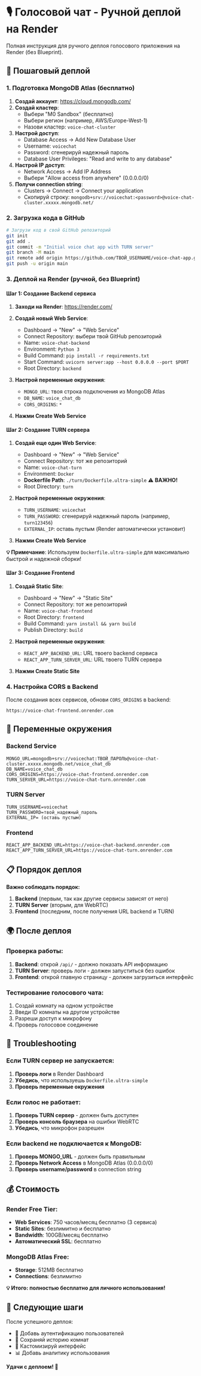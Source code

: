 # 🎙️ Голосовой чат - Ручной деплой на Render

Полная инструкция для ручного деплоя голосового приложения на Render (без Blueprint).

## 🚀 Пошаговый деплой

### 1. Подготовка MongoDB Atlas (бесплатно)

1. **Создай аккаунт**: https://cloud.mongodb.com/
2. **Создай кластер**:
   - Выбери "M0 Sandbox" (бесплатно)
   - Выбери регион (например, AWS/Europe-West-1)
   - Назови кластер: `voice-chat-cluster`
3. **Настрой доступ**:
   - Database Access → Add New Database User
   - Username: `voicechat` 
   - Password: сгенерируй надежный пароль
   - Database User Privileges: "Read and write to any database"
4. **Настрой IP доступ**:
   - Network Access → Add IP Address
   - Выбери "Allow access from anywhere" (0.0.0.0/0)
5. **Получи connection string**:
   - Clusters → Connect → Connect your application
   - Скопируй строку: `mongodb+srv://voicechat:<password>@voice-chat-cluster.xxxxx.mongodb.net/`

### 2. Загрузка кода в GitHub

```bash
# Загрузи код в свой GitHub репозиторий
git init
git add .
git commit -m "Initial voice chat app with TURN server"
git branch -M main
git remote add origin https://github.com/ТВОЙ_USERNAME/voice-chat-app.git
git push -u origin main
```

### 3. Деплой на Render (ручной, без Blueprint)

#### Шаг 1: Создание Backend сервиса

1. **Заходи на Render**: https://render.com/
2. **Создай новый Web Service**:
   - Dashboard → "New" → "Web Service"
   - Connect Repository: выбери твой GitHub репозиторий
   - Name: `voice-chat-backend`
   - Environment: `Python 3`
   - Build Command: `pip install -r requirements.txt`
   - Start Command: `uvicorn server:app --host 0.0.0.0 --port $PORT`
   - Root Directory: `backend`

3. **Настрой переменные окружения**:
   - `MONGO_URL`: твоя строка подключения из MongoDB Atlas
   - `DB_NAME`: `voice_chat_db`
   - `CORS_ORIGINS`: `*`

4. **Нажми Create Web Service**

#### Шаг 2: Создание TURN сервера

1. **Создай еще один Web Service**:
   - Dashboard → "New" → "Web Service"
   - Connect Repository: тот же репозиторий
   - Name: `voice-chat-turn`
   - Environment: `Docker`
   - **Dockerfile Path**: `./turn/Dockerfile.ultra-simple` ⚠️ **ВАЖНО!**
   - Root Directory: `turn`

2. **Настрой переменные окружения**:
   - `TURN_USERNAME`: `voicechat`
   - `TURN_PASSWORD`: сгенерируй надежный пароль (например, `turn123456`)
   - `EXTERNAL_IP`: оставь пустым (Render автоматически установит)

3. **Нажми Create Web Service**

**💡 Примечание**: Используем `Dockerfile.ultra-simple` для максимально быстрой и надежной сборки!

#### Шаг 3: Создание Frontend

1. **Создай Static Site**:
   - Dashboard → "New" → "Static Site"
   - Connect Repository: тот же репозиторий
   - Name: `voice-chat-frontend`
   - Root Directory: `frontend`
   - Build Command: `yarn install && yarn build`
   - Publish Directory: `build`

2. **Настрой переменные окружения**:
   - `REACT_APP_BACKEND_URL`: URL твоего backend сервиса
   - `REACT_APP_TURN_SERVER_URL`: URL твоего TURN сервера

3. **Нажми Create Static Site**

### 4. Настройка CORS в Backend

После создания всех сервисов, обнови `CORS_ORIGINS` в backend:

```
https://voice-chat-frontend.onrender.com
```

## 🔧 Переменные окружения

### Backend Service
```
MONGO_URL=mongodb+srv://voicechat:ТВОЙ_ПАРОЛЬ@voice-chat-cluster.xxxxx.mongodb.net/voice_chat_db
DB_NAME=voice_chat_db
CORS_ORIGINS=https://voice-chat-frontend.onrender.com
TURN_SERVER_URL=https://voice-chat-turn.onrender.com
```

### TURN Server
```
TURN_USERNAME=voicechat
TURN_PASSWORD=твой_надежный_пароль
EXTERNAL_IP= (оставь пустым)
```

### Frontend
```
REACT_APP_BACKEND_URL=https://voice-chat-backend.onrender.com
REACT_APP_TURN_SERVER_URL=https://voice-chat-turn.onrender.com
```

## 📋 Порядок деплоя

**Важно соблюдать порядок:**

1. **Backend** (первым, так как другие сервисы зависят от него)
2. **TURN Server** (вторым, для WebRTC)
3. **Frontend** (последним, после получения URL backend и TURN)

## 🌍 После деплоя

### Проверка работы:

1. **Backend**: открой `/api/` - должно показать API информацию
2. **TURN Server**: проверь логи - должен запуститься без ошибок
3. **Frontend**: открой главную страницу - должен загрузиться интерфейс

### Тестирование голосового чата:

1. Создай комнату на одном устройстве
2. Введи ID комнаты на другом устройстве
3. Разреши доступ к микрофону
4. Проверь голосовое соединение

## 🚨 Troubleshooting

### Если TURN сервер не запускается:

1. **Проверь логи** в Render Dashboard
2. **Убедись**, что используешь `Dockerfile.ultra-simple`
3. **Проверь переменные окружения**

### Если голос не работает:

1. **Проверь TURN сервер** - должен быть доступен
2. **Проверь консоль браузера** на ошибки WebRTC
3. **Убедись**, что микрофон разрешен

### Если backend не подключается к MongoDB:

1. **Проверь MONGO_URL** - должен быть правильным
2. **Проверь Network Access** в MongoDB Atlas (0.0.0.0/0)
3. **Проверь username/password** в connection string

## 💰 Стоимость

### Render Free Tier:
- **Web Services**: 750 часов/месяц бесплатно (3 сервиса)
- **Static Sites**: безлимитно и бесплатно
- **Bandwidth**: 100GB/месяц бесплатно
- **Автоматический SSL**: бесплатно

### MongoDB Atlas Free:
- **Storage**: 512MB бесплатно
- **Connections**: безлимитно

**💡 Итого: полностью бесплатно для личного использования!**

## 🎯 Следующие шаги

После успешного деплоя:
- 🔐 Добавь аутентификацию пользователей
- 📝 Сохраняй историю комнат
- 🎨 Кастомизируй интерфейс
- 📊 Добавь аналитику использования

**Удачи с деплоем! 🚀**
